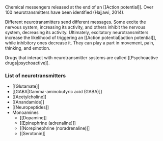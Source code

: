 Chemical messengers released at the end of an [[Action potential]]. Over 100 neurotransmitters have been identified (Hajjawi, 2014).

Different neurotransmitters send different messages. Some excite the nervous system,  increasing its activity, and others inhibit the nervous system, decreasing its activity. Ultimately, excitatory neurotransmitters increase the likelihood of triggering an [[Action potential|action potential]], while inhibitory ones decrease it. They can play a part in movement, pain, thinking, and emotion. 

Drugs that interact with neurotransmitter systems are called [[Psychoactive drugs|psychoactive]].

### List of neurotransmitters
- [[Glutamate]]
- [[GABA|Gamma-aminobutyric acid (GABA)]]
- [[Acetylcholine]]
- [[Anandamide]]
- [[Neuropeptides]]
- Monoamines
	- [[Dopamine]]
	- [[Epinephrine (adrenaline)]]
	- [[Norepinephrine (noradrenaline)]]
	- [[Serotonin]]